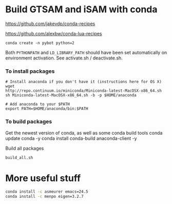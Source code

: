 # Build GTSAM and iSAM with conda

https://github.com/jakevdp/conda-recipes

https://github.com/alexbw/conda-lua-recipes

```
conda create -n pybot python=2
```
Both `PYTHONPATH` and `LD_LIBRARY_PATH` should have been set automatically on environment activation. See activate.sh / deactivate.sh.

### To install packages
```
# Install anaconda if you don't have it (instructions here for OS X)
wget
http://repo.continuum.io/miniconda/Miniconda-latest-MacOSX-x86_64.sh
sh Miniconda-latest-MacOSX-x86_64.sh -b -p $HOME/anaconda

# Add anaconda to your $PATH
export PATH=$HOME/anaconda/bin:$PATH
```

### To build packages
Get the newest version of conda, as well as some conda build tools
conda update conda -y
conda install conda-build anaconda-client -y

Build all packages
```sh
build_all.sh
```

# More useful stuff
```sh
conda install -c asmeurer emacs=24.5
conda install -c menpo eigen=3.2.7
```
